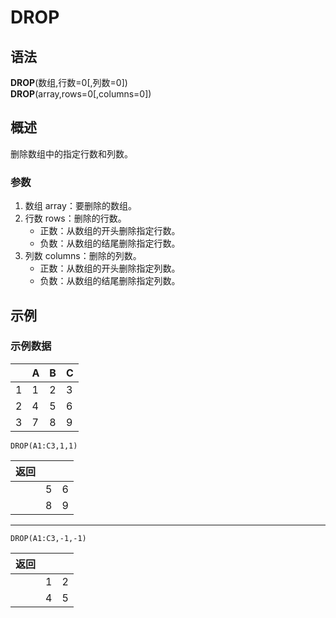 # DROP

## 语法

**DROP**(数组,行数=0[,列数=0])  
**DROP**(array,rows=0[,columns=0])

## 概述

删除数组中的指定行数和列数。

### 参数

1. 数组 array：要删除的数组。
2. 行数 rows：删除的行数。
    - 正数：从数组的开头删除指定行数。
    - 负数：从数组的结尾删除指定行数。
3. 列数 columns：删除的列数。
    - 正数：从数组的开头删除指定列数。
    - 负数：从数组的结尾删除指定列数。

## 示例

### 示例数据

|     | A   | B   | C   |
| --- | --- | --- | --- |
| 1   | 1   | 2   | 3   |
| 2   | 4   | 5   | 6   |
| 3   | 7   | 8   | 9   |

```
DROP(A1:C3,1,1)
```

| 返回 |     |     |
| ---- | --- | --- |
|      | 5   | 6   |
|      | 8   | 9   |

---

```
DROP(A1:C3,-1,-1)
```

| 返回 |     |     |
| ---- | --- | --- |
|      | 1   | 2   |
|      | 4   | 5   |
